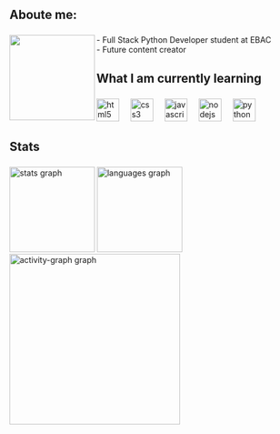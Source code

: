 <h2 align="left">Aboute me:</h2>

###

<img align="left" height="150" src="https://media.giphy.com/media/loLOM9vO0g8TwsVkFu/giphy.gif?cid=790b7611o2cw7xuov292c2b52kpjrvy2m32c04yo0xkm9obj&ep=v1_gifs_search&rid=giphy.gif&ct=g"  />


<p align="left">- Full Stack Python Developer student at EBAC<br>- Future content creator</p>



<h2 align="left">What I am currently learning</h2>

###

<div align="left">
  <img src="https://cdn.jsdelivr.net/gh/devicons/devicon/icons/html5/html5-original.svg" height="40" alt="html5 logo"  />
  <img width="12" />
  <img src="https://cdn.jsdelivr.net/gh/devicons/devicon/icons/css3/css3-original.svg" height="40" alt="css3 logo"  />
  <img width="12" />
  <img src="https://cdn.jsdelivr.net/gh/devicons/devicon/icons/javascript/javascript-original.svg" height="40" alt="javascript logo"  />
  <img width="12" />
  <img src="https://cdn.jsdelivr.net/gh/devicons/devicon/icons/nodejs/nodejs-original.svg" height="40" alt="nodejs logo"  />
  <img width="12" />
  <img src="https://cdn.jsdelivr.net/gh/devicons/devicon/icons/python/python-original.svg" height="40" alt="python logo"  />
</div>

###

<h2 align="left">Stats</h2>

###

<div align="left">
  <img src="https://github-readme-stats.vercel.app/api?username=fsversutti&hide_title=false&hide_rank=false&show_icons=true&include_all_commits=true&count_private=true&disable_animations=false&theme=gruvbox_light&locale=en&hide_border=false&order=1" height="150" alt="stats graph"  />
  <img src="https://github-readme-stats.vercel.app/api/top-langs?username=fsversutti&locale=en&hide_title=false&layout=compact&card_width=320&langs_count=5&theme=gruvbox_light&hide_border=false&order=2" height="150" alt="languages graph"  />
  <img src="https://github-readme-activity-graph.vercel.app/graph?username=fsversutti&radius=16&theme=gruvbox&area=true&order=5&hide_border=false" height="300" alt="activity-graph graph"  />
</div>

###
